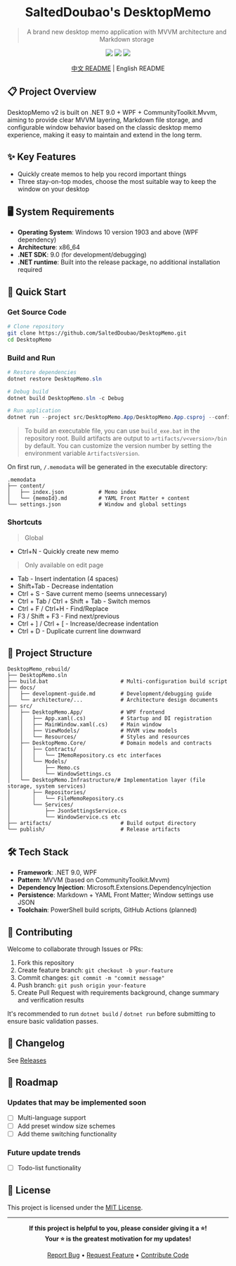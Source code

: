 <h1 align="center">SaltedDoubao's DesktopMemo</h1>

> <p align="center">A brand new desktop memo application with MVVM architecture and Markdown storage</p>

<div align="center">

<img src="https://img.shields.io/badge/.NET-9.0-purple" />
<img src="https://img.shields.io/badge/Platform-Windows-blue" />
<img src="https://img.shields.io/badge/License-MIT-green" />

[中文 README](README.md) | English README

</div>

## 📋 Project Overview

DesktopMemo v2 is built on .NET 9.0 + WPF + CommunityToolkit.Mvvm, aiming to provide clear MVVM layering, Markdown file storage, and configurable window behavior based on the classic desktop memo experience, making it easy to maintain and extend in the long term.

## ✨ Key Features

- Quickly create memos to help you record important things
- Three stay-on-top modes, choose the most suitable way to keep the window on your desktop

## 🖥️ System Requirements

- **Operating System**: Windows 10 version 1903 and above (WPF dependency)
- **Architecture**: x86_64
- **.NET SDK**: 9.0 (for development/debugging)
- **.NET runtime**: Built into the release package, no additional installation required

## 🚀 Quick Start

### Get Source Code

```bash
# Clone repository
git clone https://github.com/SaltedDoubao/DesktopMemo.git
cd DesktopMemo
```

### Build and Run

```powershell
# Restore dependencies
dotnet restore DesktopMemo.sln

# Debug build
dotnet build DesktopMemo.sln -c Debug

# Run application
dotnet run --project src/DesktopMemo.App/DesktopMemo.App.csproj --configuration Debug
```

> To build an executable file, you can use `build_exe.bat` in the repository root. Build artifacts are output to `artifacts/v<version>/bin` by default. You can customize the version number by setting the environment variable `ArtifactsVersion`.

On first run, `/.memodata` will be generated in the executable directory:

```
.memodata
├── content/
│   ├── index.json           # Memo index
│   └── {memoId}.md          # YAML Front Matter + content
└── settings.json            # Window and global settings
```

### Shortcuts

> Global
- Ctrl+N - Quickly create new memo
> Only available on edit page
- Tab - Insert indentation (4 spaces)
- Shift+Tab - Decrease indentation
- Ctrl + S - Save current memo (seems unnecessary)
- Ctrl + Tab / Ctrl + Shift + Tab - Switch memos
- Ctrl + F / Ctrl+H - Find/Replace
- F3 / Shift + F3 - Find next/previous
- Ctrl + ] / Ctrl + [ - Increase/decrease indentation
- Ctrl + D - Duplicate current line downward

## 🧭 Project Structure

```
DesktopMemo_rebuild/
├── DesktopMemo.sln
├── build.bat                       # Multi-configuration build script
├── docs/
│   ├── development-guide.md        # Development/debugging guide
│   └── architecture/...            # Architecture design documents
├── src/
│   ├── DesktopMemo.App/            # WPF frontend
│   │   ├── App.xaml(.cs)           # Startup and DI registration
│   │   ├── MainWindow.xaml(.cs)    # Main window
│   │   ├── ViewModels/             # MVVM view models
│   │   └── Resources/              # Styles and resources
│   ├── DesktopMemo.Core/           # Domain models and contracts
│   │   ├── Contracts/
│   │   │   └── IMemoRepository.cs etc interfaces
│   │   └── Models/
│   │       ├── Memo.cs
│   │       └── WindowSettings.cs
│   └── DesktopMemo.Infrastructure/# Implementation layer (file storage, system services)
│       ├── Repositories/
│       │   └── FileMemoRepository.cs
│       └── Services/
│           ├── JsonSettingsService.cs
│           └── WindowService.cs etc
├── artifacts/                      # Build output directory
└── publish/                        # Release artifacts
```

## 🛠️ Tech Stack

- **Framework**: .NET 9.0, WPF
- **Pattern**: MVVM (based on CommunityToolkit.Mvvm)
- **Dependency Injection**: Microsoft.Extensions.DependencyInjection
- **Persistence**: Markdown + YAML Front Matter; Window settings use JSON
- **Toolchain**: PowerShell build scripts, GitHub Actions (planned)

## 🤝 Contributing

Welcome to collaborate through Issues or PRs:

1. Fork this repository
2. Create feature branch: `git checkout -b your-feature`
3. Commit changes: `git commit -m "commit message"`
4. Push branch: `git push origin your-feature`
5. Create Pull Request with requirements background, change summary and verification results

It's recommended to run `dotnet build` / `dotnet run` before submitting to ensure basic validation passes.

## 📝 Changelog

See [Releases](../../releases)

## 🚧 Roadmap

### Updates that may be implemented soon
- [ ] Multi-language support
- [ ] Add preset window size schemes
- [ ] Add theme switching functionality

### Future update trends
- [ ] Todo-list functionality

## 📄 License

This project is licensed under the [MIT License](LICENSE).

---

<div align="center">

**If this project is helpful to you, please consider giving it a ⭐!**\
**Your ⭐ is the greatest motivation for my updates!**

[Report Bug](../../issues) • [Request Feature](../../issues) • [Contribute Code](../../pulls)

</div>
